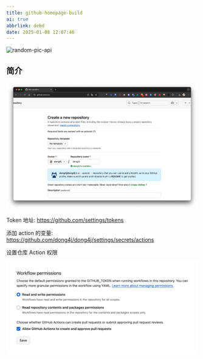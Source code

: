 ```yaml
---
title: github-homepage-build
ai: true
abbrlink: debd
date: 2025-01-08 12:07:46
---
```


<!-- markdownlint-disable-next-line MD033 -->
<meta name="referrer" content="no-referrer"/>

![random-pic-api](https://cover.dong4j.ink:1024)

## 简介

![20250108175822_qnIkEf78.webp](./github-homepage-build/20250108175822_qnIkEf78.webp)

<!-- 
https://github.com/zylele/social-readme?tab=readme-ov-file

https://github.com/kautukkundan/Awesome-Profile-README-templates
https://github.com/anuraghazra/github-readme-stats
https://github.com/rahuldkjain/github-profile-readme-generator?tab=readme-ov-file

https://www.cnblogs.com/Cl0ud/p/13764921.html
https://zhuanlan.zhihu.com/p/454597068
https://github.com/abhisheknaiidu/awesome-github-profile-readme

https://github.com/anzhiyu-c/anzhiyu-c
https://github.com/anzhiyu-c/social-readme

-->


Token 地址: https://github.com/settings/tokens

添加 action 的变量: https://github.com/dong4j/dong4j/settings/secrets/actions

设置仓库 Action 权限

![20250109143952_tqgikaid.webp](./github-homepage-build/20250109143952_tqgikaid.webp)